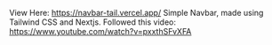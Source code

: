 View Here: https://navbar-tail.vercel.app/
Simple Navbar, made using Tailwind CSS and Nextjs.
Followed this video: https://www.youtube.com/watch?v=pxxthSFvXFA
